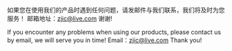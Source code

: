 如果您在使用我们的产品时遇到任何问题，请发邮件与我们联系，我们将及时为您服务！ 邮箱地址：zjic@live.com 谢谢! 

If you encounter any problems when using our products, please contact us by email, we will serve you in time! Email：zjic@live.com Thank you!
